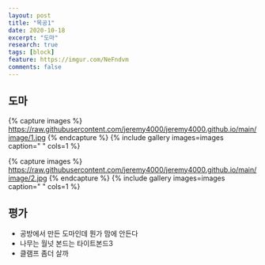 ```yaml
---
layout: post
title: "목공1"
date: 2020-10-18
excerpt: "도마"
research: true
tags: [block]
feature: https://imgur.com/NeFndvm
comments: false
---
```



## 도마
{% capture images %}
https://raw.githubusercontent.com/jeremy4000/jeremy4000.github.io/main/image/1.jpg
{% endcapture %}
{% include gallery images=images caption=" " cols=1 %}

{% capture images %}
https://raw.githubusercontent.com/jeremy4000/jeremy4000.github.io/main/image/2.jpg
{% endcapture %}
{% include gallery images=images caption=" " cols=1 %}


## 평가
* 공방에서 만든 도마인데 뭔가 맘에 안든다
* 나무는 월넛 본드는 타이트본드3
* 클램프 좀더 살까
